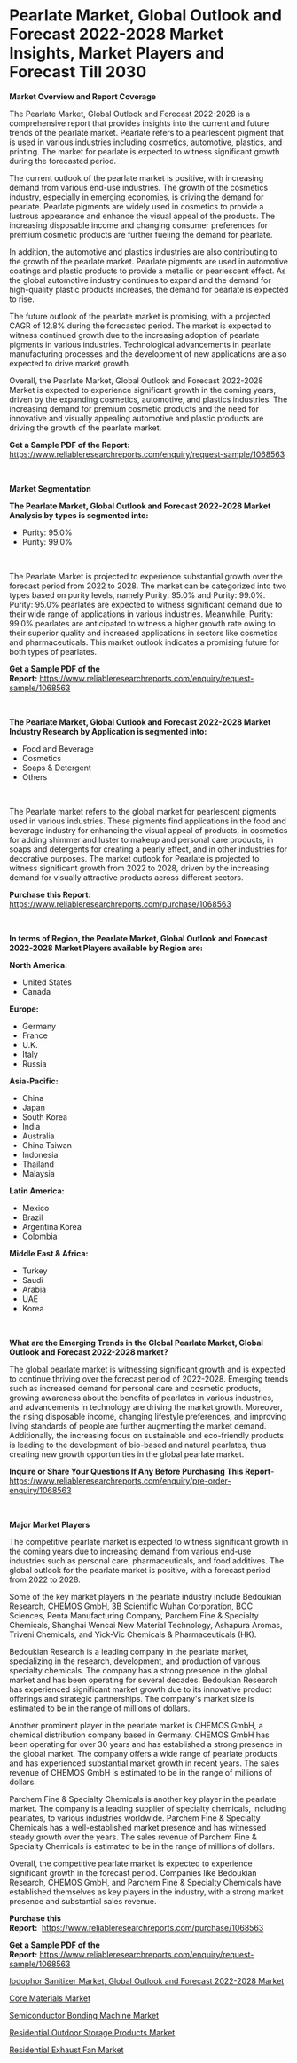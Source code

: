 <p><h1>Pearlate Market, Global Outlook and Forecast 2022-2028 Market Insights, Market Players and Forecast Till 2030</h1></p><p><strong>Market Overview and Report Coverage</strong></p>
<p><p>The Pearlate Market, Global Outlook and Forecast 2022-2028 is a comprehensive report that provides insights into the current and future trends of the pearlate market. Pearlate refers to a pearlescent pigment that is used in various industries including cosmetics, automotive, plastics, and printing. The market for pearlate is expected to witness significant growth during the forecasted period.</p><p>The current outlook of the pearlate market is positive, with increasing demand from various end-use industries. The growth of the cosmetics industry, especially in emerging economies, is driving the demand for pearlate. Pearlate pigments are widely used in cosmetics to provide a lustrous appearance and enhance the visual appeal of the products. The increasing disposable income and changing consumer preferences for premium cosmetic products are further fueling the demand for pearlate.</p><p>In addition, the automotive and plastics industries are also contributing to the growth of the pearlate market. Pearlate pigments are used in automotive coatings and plastic products to provide a metallic or pearlescent effect. As the global automotive industry continues to expand and the demand for high-quality plastic products increases, the demand for pearlate is expected to rise.</p><p>The future outlook of the pearlate market is promising, with a projected CAGR of 12.8% during the forecasted period. The market is expected to witness continued growth due to the increasing adoption of pearlate pigments in various industries. Technological advancements in pearlate manufacturing processes and the development of new applications are also expected to drive market growth.</p><p>Overall, the Pearlate Market, Global Outlook and Forecast 2022-2028 Market is expected to experience significant growth in the coming years, driven by the expanding cosmetics, automotive, and plastics industries. The increasing demand for premium cosmetic products and the need for innovative and visually appealing automotive and plastic products are driving the growth of the pearlate market.</p></p>
<p><strong>Get a Sample PDF of the Report:</strong> <a href="https://www.reliableresearchreports.com/enquiry/request-sample/1068563">https://www.reliableresearchreports.com/enquiry/request-sample/1068563</a></p>
<p>&nbsp;</p>
<p><strong>Market Segmentation</strong></p>
<p><strong>The Pearlate Market, Global Outlook and Forecast 2022-2028 Market Analysis by types is segmented into:</strong></p>
<p><ul><li>Purity: 95.0%</li><li>Purity: 99.0%</li></ul></p>
<p>&nbsp;</p>
<p><p>The Pearlate Market is projected to experience substantial growth over the forecast period from 2022 to 2028. The market can be categorized into two types based on purity levels, namely Purity: 95.0% and Purity: 99.0%. Purity: 95.0% pearlates are expected to witness significant demand due to their wide range of applications in various industries. Meanwhile, Purity: 99.0% pearlates are anticipated to witness a higher growth rate owing to their superior quality and increased applications in sectors like cosmetics and pharmaceuticals. This market outlook indicates a promising future for both types of pearlates.</p></p>
<p><strong>Get a Sample PDF of the Report:</strong>&nbsp;<a href="https://www.reliableresearchreports.com/enquiry/request-sample/1068563">https://www.reliableresearchreports.com/enquiry/request-sample/1068563</a></p>
<p>&nbsp;</p>
<p><strong>The Pearlate Market, Global Outlook and Forecast 2022-2028 Market Industry Research by Application is segmented into:</strong></p>
<p><ul><li>Food and Beverage</li><li>Cosmetics</li><li>Soaps & Detergent</li><li>Others</li></ul></p>
<p>&nbsp;</p>
<p><p>The Pearlate market refers to the global market for pearlescent pigments used in various industries. These pigments find applications in the food and beverage industry for enhancing the visual appeal of products, in cosmetics for adding shimmer and luster to makeup and personal care products, in soaps and detergents for creating a pearly effect, and in other industries for decorative purposes. The market outlook for Pearlate is projected to witness significant growth from 2022 to 2028, driven by the increasing demand for visually attractive products across different sectors.</p></p>
<p><strong>Purchase this Report:</strong>&nbsp; <a href="https://www.reliableresearchreports.com/purchase/1068563">https://www.reliableresearchreports.com/purchase/1068563</a></p>
<p>&nbsp;</p>
<p><strong>In terms of Region, the Pearlate Market, Global Outlook and Forecast 2022-2028 Market Players available by Region are:</strong></p>
<p>
    <p> <strong> North America: </strong>
        <ul>
            <li>United States</li>
            <li>Canada</li>
        </ul>
        </p> 
    <p> <strong> Europe: </strong>
        <ul>
            <li>Germany</li>
            <li>France</li>
            <li>U.K.</li>
            <li>Italy</li>
            <li>Russia</li>
        </ul>
        </p> 
    <p> <strong> Asia-Pacific: </strong>
        <ul>
            <li>China</li>
            <li>Japan</li>
            <li>South Korea</li>
            <li>India</li>
            <li>Australia</li>
            <li>China Taiwan</li>
            <li>Indonesia</li>
            <li>Thailand</li>
            <li>Malaysia</li>
        </ul>
        </p> 
    <p> <strong> Latin America: </strong>
        <ul>
            <li>Mexico</li>
            <li>Brazil</li>
            <li>Argentina Korea</li>
            <li>Colombia</li>
        </ul>
        </p> 
    <p> <strong> Middle East & Africa: </strong>
        <ul>
            <li>Turkey</li>
            <li>Saudi</li>
            <li>Arabia</li>
            <li>UAE</li>
            <li>Korea</li>
        </ul>
    </p>
    </p>
<p>&nbsp;</p>
<p><strong>What are the Emerging Trends in the Global Pearlate Market, Global Outlook and Forecast 2022-2028 market?</strong></p>
<p><p>The global pearlate market is witnessing significant growth and is expected to continue thriving over the forecast period of 2022-2028. Emerging trends such as increased demand for personal care and cosmetic products, growing awareness about the benefits of pearlates in various industries, and advancements in technology are driving the market growth. Moreover, the rising disposable income, changing lifestyle preferences, and improving living standards of people are further augmenting the market demand. Additionally, the increasing focus on sustainable and eco-friendly products is leading to the development of bio-based and natural pearlates, thus creating new growth opportunities in the global pearlate market.</p></p>
<p><strong>Inquire or Share Your Questions If Any Before Purchasing This Report</strong>- <a href="https://www.reliableresearchreports.com/enquiry/pre-order-enquiry/1068563">https://www.reliableresearchreports.com/enquiry/pre-order-enquiry/1068563</a></p>
<p>&nbsp;</p>
<p><strong>Major Market Players</strong></p>
<p><p>The competitive pearlate market is expected to witness significant growth in the coming years due to increasing demand from various end-use industries such as personal care, pharmaceuticals, and food additives. The global outlook for the pearlate market is positive, with a forecast period from 2022 to 2028.</p><p>Some of the key market players in the pearlate industry include Bedoukian Research, CHEMOS GmbH, 3B Scientific Wuhan Corporation, BOC Sciences, Penta Manufacturing Company, Parchem Fine & Specialty Chemicals, Shanghai Wencai New Material Technology, Ashapura Aromas, Triveni Chemicals, and Yick-Vic Chemicals & Pharmaceuticals (HK).</p><p>Bedoukian Research is a leading company in the pearlate market, specializing in the research, development, and production of various specialty chemicals. The company has a strong presence in the global market and has been operating for several decades. Bedoukian Research has experienced significant market growth due to its innovative product offerings and strategic partnerships. The company's market size is estimated to be in the range of millions of dollars.</p><p>Another prominent player in the pearlate market is CHEMOS GmbH, a chemical distribution company based in Germany. CHEMOS GmbH has been operating for over 30 years and has established a strong presence in the global market. The company offers a wide range of pearlate products and has experienced substantial market growth in recent years. The sales revenue of CHEMOS GmbH is estimated to be in the range of millions of dollars.</p><p>Parchem Fine & Specialty Chemicals is another key player in the pearlate market. The company is a leading supplier of specialty chemicals, including pearlates, to various industries worldwide. Parchem Fine & Specialty Chemicals has a well-established market presence and has witnessed steady growth over the years. The sales revenue of Parchem Fine & Specialty Chemicals is estimated to be in the range of millions of dollars.</p><p>Overall, the competitive pearlate market is expected to experience significant growth in the forecast period. Companies like Bedoukian Research, CHEMOS GmbH, and Parchem Fine & Specialty Chemicals have established themselves as key players in the industry, with a strong market presence and substantial sales revenue.</p></p>
<p><strong>Purchase this Report:</strong>&nbsp;&nbsp;<a href="https://www.reliableresearchreports.com/purchase/1068563">https://www.reliableresearchreports.com/purchase/1068563</a></p>
<p></p>
<p><strong>Get a Sample PDF of the Report:</strong>&nbsp;<a href="https://www.reliableresearchreports.com/enquiry/request-sample/1068563">https://www.reliableresearchreports.com/enquiry/request-sample/1068563</a></p>
<p><p><a href="https://github.com/PeterParrish5/Market-Research-Report-List-1/blob/main/iodophor-sanitizer-market-global-outlook-and-forecast-2022-2028-market.md">Iodophor Sanitizer Market, Global Outlook and Forecast 2022-2028 Market</a></p><p><a href="https://medium.com/@geneeffertz/core-materials-market-size-growth-forecast-2023-2030-17c21bf91f09">Core Materials Market</a></p><p><a href="https://www.reportprime.com/semiconductor-bonding-machine-r3252">Semiconductor Bonding Machine Market</a></p><p><a href="https://www.linkedin.com/pulse/residential-outdoor-storage-products-market-size-share-global-ogy2f/">Residential Outdoor Storage Products Market</a></p><p><a href="https://www.linkedin.com/pulse/residential-exhaust-fan-market-size-share-global-analysis-j8opf/">Residential Exhaust Fan Market</a></p></p>